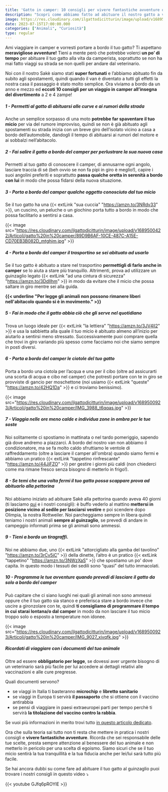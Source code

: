 ```yaml
---
title: 'Gatto in camper: 10 consigli per vivere fantastiche avventure on the road' 
description: "Scopri come abbiamo fatto ad abituare il nostro gatto a viaggiare in camper e quali regole occorre seguire in giro per il mondo"
image: https://res.cloudinary.com/ilgattodicitturin/image/upload/v1689500423/Articoli/gatto%20in%20camper/DSC01423_2_irao6q.jpg
date: 2023-07-15T17:00:00.000
categories: ["Animali", "Curiosità"]
type: regular
---
```


Ami viaggiare in camper e vorresti portare a bordo il tuo gatto? Ti aspettano **meravigliose avventure!**
Tieni a mente però che potrebbe volerci **un po’ di tempo** per abituare il tuo gatto alla vita da camperista, soprattutto se non ha mai fatto viaggi su strada se non quelli per andare dal veterinario. 

Noi con il nostro Sakè siamo stati **super fortunati** e l’abbiamo abituato fin da subito agli spostamenti, quindi quando il van è diventato a tutti gli effetti la nostra casa il passaggio è stato molto semplice. Ora viviamo a bordo da un anno e mezzo ed **eccoti 10 consigli per un viaggio in camper all’insegna del divertimento** a 2 e 4 zampe!

##### 1 - Permetti al gatto di abituarsi alle curve e ai rumori della strada
Anche un semplice sorpasso di una moto **potrebbe far spaventare il tuo micio** per via del rumore improvviso, quindi se non è già abituato agli spostamenti su strada inizia con un breve giro dell’isolato vicino a casa a bordo dell’automobile, dandogli il tempo di abituarsi ai rumori del motore e ai sobbalzi nell’abitacolo.

##### 2 - Fai salire il gatto a bordo del camper per perlustrare la sua nuova casa 
Permetti al tuo gatto di conoscere il camper, di annusarne ogni angolo, lasciare traccia di sé (beh ovvio se non fa pipì in giro è meglio!), capire i suoi angolini preferiti e soprattutto **passa qualche oretta in serenità a bordo con lui** in modo che possa fidarsi della nuova situazione.

##### 3 - Porta a bordo del camper qualche oggetto conosciuto dal tuo micio 
Se il tuo gatto ha una {{< extLink "sua cuccia" "https://amzn.to/3NRdv33" >}}, un cuscino, un peluche o un giochino porta tutto a bordo in modo che possa facilitarlo a sentirsi a casa.

{{< image src="https://res.cloudinary.com/ilgattodicitturin/image/upload/v1689500422/Articoli/gatto%20in%20camper/89D9B6AF-10CE-487C-A15E-CD70EB3B082D_mtghjm.jpg" >}}

##### 4 - Porta a bordo del camper il trasportino se sei abituato ad usarlo
Se il tuo gatto è abituato a stare nel trasportino **permettigli di farlo anche in camper** se lo aiuta a stare più tranquillo. Altrimenti, prova ad utilizzare un guinzaglio legato {{< extLink "ad una cintura di sicurezza" "https://amzn.to/3DdIlhm" >}} in modo da evitare che il micio che possa saltare in giro mentre sei alla guida. 

**{{< underline "Per legge gli animali non possono rimanere liberi nell'abitacolo quando si è in movimento." >}}**

##### 5 - Fai in modo che il gatto abbia ciò che gli serve nel quotidiano
Trova un luogo ideale per {{< extLink "la lettiera" "https://amzn.to/3JV4ll2" >}} e usa la sabbietta alla quale il tuo micio è abituato almeno all’inizio per aiutarlo a sentirsi meno stressato. Successivamente puoi comprare quella che trovi in giro variando più spesso come facciamo noi che siamo sempre in posti diversi.

##### 6 - Porta a bordo del camper le ciotole del tuo gatto
Porta a bordo una ciotola per l’acqua e una per il cibo (oltre ad assicurarti una scorta di acqua e cibo nel camper) che potresti portare con te in giro se provviste di gancio per moschettone (noi usiamo {{< extLink "queste" "https://amzn.to/42HQ1Da" >}} e ci troviamo benissimo).

{{< image src="https://res.cloudinary.com/ilgattodicitturin/image/upload/v1689500923/Articoli/gatto%20in%20camper/IMG_3988_t6qqas.jpg" >}}

##### 7 - Viaggia nelle ore meno calde e individua zone in ombra per le tue soste 
Noi solitamente ci spostiamo in mattinata o nel tardo pomeriggio, sapendo già dove andremo a piazzarci.
A bordo del nostro van non abbiamo il condizionatore, ma se fa molto caldo sfruttiamo le ventole di raffreddamento (oltre a lasciare il camper all'ombra) quando siamo fermi e abbiamo un pratico {{< extLink "tappetino rinfrescante" "https://amzn.to/44JjFZO" >}} per gestire i giorni più caldi (non chiederci come ma rimane fresco senza bisogno di metterlo in frigo!).

##### 8 - Se temi che una volta fermi il tuo gatto possa scappare prova ad abituarlo alla pettorina
Noi abbiamo iniziato ad abituare Sakè alla pettorina quando aveva 40 giorni (ti lasciamo [qui](/blog/gatto-al-guinzaglio-i-nostri-consigli-per-vivere-fantastiche-avventur) e i nostri consigli): è buffo vederlo al mattino **mettersi in posizione vicino al sedile per lasciarsi vestire** e poi scendere dopo Olimpia, la nostra Rottweiler. Noi parcheggiamo sempre in libera quindi teniamo i nostri animali **sempre al guinzaglio**, se prevedi di andare in campeggio informati prima se gli animali sono ammessi. 

##### 9 - Tieni a bordo un tiragraffi.
Noi ne abbiamo due, uno {{< extLink "attorcigliato alla gamba del tavolino" "https://amzn.to/3rCv5jC" >}}  della dinette, l’altro è un pratico {{< extLink "tappetino" "https://amzn.to/3NWzXaS" >}} che spostiamo un po' dove capita. In questo modo i tessuti dei sedili sono “quasi” del tutto immacolati.

##### 10 - Programma le tue avventure quando prevedi di lasciare il gatto da solo a bordo del camper
Può capitare che ci siano luoghi nei quali gli animali non sono ammessi oppure che il tuo gatto sia stanco e preferisca stare a bordo invece che uscire a gironzolare con te, quindi **ti consigliamo di programmare il tempo in cui starai lontana/o dal camper** in modo da non lasciare il tuo micio troppo solo o esposto a temperature non idonee. 

{{< image src="https://res.cloudinary.com/ilgattodicitturin/image/upload/v1689500923/Articoli/gatto%20in%20camper/IMG_9027_xjvqfk.jpg" >}}

##### Ricordati di viaggiare con i documenti del tuo animale
Oltre ad essere **obbligatorio per legge**, se dovessi aver urgente bisogno di un veterinario sarà più facile per lui accedere  ai dettagli relativi alle vaccinazioni e alle cure pregresse. 

Quali documenti servono? 

- se viaggi in Italia ti basteranno **microchip** e **libretto sanitario**
- se viaggi in Europa ti servirà **il passaporto** che si ottiene con il vaccino antirabbia
- se pensi di viaggiare in paesi extraeuropei parti per tempo perchè ti servirà **la titolazione del vaccino contro la rabbia**. 
  
Se vuoi più informazioni in merito trovi tutto [in questo articolo dedicato](/blog/viaggiare-con-cane-e-gatto-tutto-quello-che-devi-sapere). 

Ora che sulla teoria sai tutto non ti resta che mettere in pratica i nostri consigli e **vivere fantastiche avventure**. 
Ricorda che sei responsabile delle tue scelte, presta sempre attenzione al benessere del tuo animale e non metterlo in pericolo per una scelta di egoismo. 
Siamo sicuri che se il tuo micio sentirà la tua tranquillità e la tua fiducia anche per lei/lui sarà tutto più facile.

Se hai ancora dubbi su come fare ad abituare il tuo gatto al guinzaglio puoi trovare i nostri consigli in questo video ⤵️

{{< youtube GJfq6pROYlE >}}